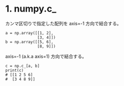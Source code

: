 # 1. numpy.c_
カンマ区切りで指定した配列を axis=-1 方向で結合する。  
```
a = np.array([[1, 2],  
              [3, 4]])  
b = np.array([[5, 6],  
              [8, 9]])  
```
axis=-1 (a.k.a axis=1) 方向で結合する。
```
c = np.c_[a, b]  
print(c)  
# [[1 2 5 6]  
#  [3 4 8 9]]  
```
